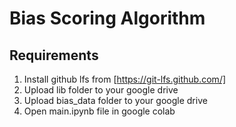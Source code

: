 # Bias Scoring Algorithm
## Requirements
1) Install github lfs from [https://git-lfs.github.com/]
2) Upload lib folder to your google drive
3) Upload bias_data folder to your google drive
4) Open main.ipynb file in google colab 